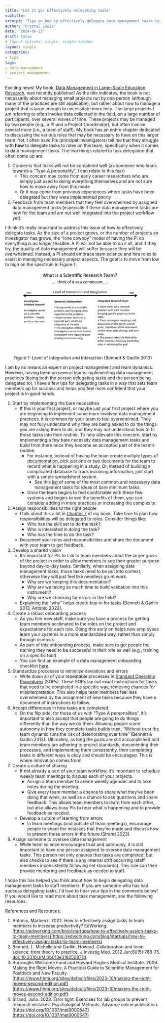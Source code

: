 ```yaml
---
title: "Let it go: Effectively delegating tasks"
subtitle: 
excerpt: "Tips on how to effectively delegate data management tasks to project team members."
author: "Crystal Lewis"
date: "2024-06-25"
draft: false
# layout options: single, single-sidebar
layout: single
categories:
- tips
tags:
- data management
- project management 
---
```


Exciting news! My book, [Data Management in Large-Scale Education Research](https://www.routledge.com/Data-Management-in-Large-Scale-Education-Research/Lewis/p/book/9781032622798), was recently published! As the title indicates, the book is not necessarily about managing small projects run by one person (although many of the practices are still applicable), but rather about how to manage a project that is large enough to necessitate more help. The large projects I am referring to often involve data collected in the field, on a large number of participants, over several waves of time. These projects may be managed by two people (e.g., a PI and a Project Coordinator), but often involve several more (i.e., a team of staff). My book has an entire chapter dedicated to discussing the various roles that may be necessary to have on this larger team. Yet, I often have PIs (principal investigators) tell me that they struggle with **how** to delegate tasks to roles on this team, specifically when it comes to data management tasks. The two things related to task delegation that often come up are:

1. Concerns that tasks will not be completed well (as someone who leans towards a "Type A personality", I can relate to this fear)
    - This concern may come from early career researchers who are simply just used to doing everything themselves and are not sure how to move away from this mode
    - Or it may come from previous experiences where tasks have been delegated but they were implemented poorly
2. Feedback from team members that they feel overwhelmed by assigned data management tasks (especially if these data management tasks are new for the team and are not well integrated into the project workflow yet)

I think it’s really important to address this issue of how to effectively delegate tasks. As the size of a project grows, or the number of projects an investigator has grows, the “lone cowboy” model of having the PI do everything is no longer feasible. A PI will not be able to do it all, and if they try, the quality of data management will suffer because they will be overwhelmed. Instead, a PI should embrace team science and hire roles to assist in managing necessary project aspects. The goal is to move from low to high on the spectrum in Figure 1. 

  
<div class="figure" style="text-align: center">
<img src="img/spectrum.PNG" alt="Level of Integration and Interaction (Bennett &amp; Gadlin 2013)" width="80%" />
<p class="caption">Figure 1: Level of Integration and Interaction (Bennett & Gadlin 2013)</p>
</div>

I am by no means an expert on project management and team dynamics. However, having been on several teams implementing data management practices (being both the person delegating tasks and the person being delegated to), I have a few tips for delegating tasks in a way that sets team members up for success and helps you feel more confident that your project is in good hands.

1. Start by implementing the bare necessities
    - If this is your first project, or maybe just your first project where you are beginning to implement some more involved data management practices, it is common for your team to feel overwhelmed. They may not fully understand why they are being asked to do the things you are asking them to do, and they may not understand how to fit those tasks into their routine. To help alleviate this concern, start by implementing a few bare necessity data management tasks and build from there once they become an accepted part of the team’s routine.
        - For instance, instead of having the team create multiple types of [documentation](https://datamgmtinedresearch.com/document), pick just one or two documents for the team to record what is happening in a study. Or, instead of building a complicated database to track incoming information, just start with a simple spreadsheet system. 
          - See this [list](https://datamgmtinedresearch.com/appendix) of some of the most common and necessary data management tasks for ideas of bare minimum tasks.
        - Once the team begins to feel comfortable with these few systems and begins to see the benefits of them, you can consider adding in more practices or increasing the complexity.
2. Assign responsibilities to the right people
    - I talk about this a lot in [Chapter 7](https://datamgmtinedresearch.com/roles) of my book. Take time to plan how responsibilities will be delegated to roles. Consider things like:
      - Who has the skill set to do the task?
      - Who is interested in doing the task?
      - Who has the time to do the task?
    - Document your roles and responsibilities and share the document with your team to get feedback.
3. Develop a shared vision
    - It’s important for PIs to talk to team members about the larger goals of the project in order to allow members to see their greater purpose beyond day-to-day tasks. Similarly, when assigning data management tasks, those tasks need to be put into context, otherwise they will just feel like needless grunt work.
      - Why are we keeping this documentation? 
      - Why are we taking so much time to build validation into this instrument? 
      - Why are we checking for errors in the field?
    - Explaining the "why" helps create buy-in for tasks (Bennett & Gadlin 2013, Antonio 2022).
4. Create a robust onboarding process
    - As you hire new staff, make sure you have a process for getting team members acclimated to the roles on the project and expectations for each role. Doing this early on helps new employees learn your systems in a more standardized way, rather than simply through osmosis.
    - As part of this onboarding process, make sure to get people the training they need to be successful in their role as well (e.g., training on a specific tool).
    - You can find an example of a data management onboarding checklist [here](https://datamgmtinedresearch.com/document#onboarding-and-offboarding).
5. Standardize processes to minimize deviations and errors
    - Write down all of your repeatable processes in [Standard Operating Procedures](https://datamgmtinedresearch.com/document#document-sop) (SOPs). These SOPs lay out exact instructions for tasks that need to be completed in a specific way, removing chances for misinterpretation. This also helps team members feel less overwhelmed by the assignment of new tasks because they have a document of instructions to follow.
6. Accept differences in how tasks are completed
    - On the flip side, for those of us with "Type A personalities", it’s important to also accept that people are going to do things differently than the way we do them. Allowing people some autonomy in how they complete tasks builds trust. “Without trust the team dynamic runs the risk of deteriorating over time” (Bennett & Gadlin 2013). Ultimately, as long the goals are still accomplished and team members are adhering to project standards, documenting their processes, and implementing them consistently, then completing tasks in different ways is okay and should be encouraged. This is where innovation comes from! 
7. Create a culture of sharing
   - If not already a part of your team workflow, it’s important to schedule weekly team meetings to discuss each of your projects.
      - Assign a team member to create weekly agendas and to take notes during the meeting. 
      - Give every team member a chance to share what they’ve been doing that week, as well as a chance to ask questions and share feedback. This allows team members to learn from each other, but also allows busy PIs to hear what is happening and to provide feedback as needed.
    - Develop a culture of learning from errors
      - In team meetings (and outside of team meetings), encourage people to share the mistakes that they’ve made and discuss how to prevent those errors in the future (Strand 2023).
8. Assign someone to oversee data management
    - While team science encourages trust and autonomy, it is still important to have one person assigned to oversee data management tasks. This person not only ensures that tasks are completed, but also checks to see if there is any internal drift occurring (staff members inconsistently following set standards). This role can then provide mentoring and feedback as needed to staff.
  
I hope this has helped you think about how to begin delegating data management tasks to staff members. If you are someone who has had success delegating tasks, I'd love to hear your tips in the comments below! If you would like to read more about task management, see the following resources. 

References and Resources:

1. Antonio, Marbenz. 2022. How to effectively assign tasks to team members to increase productivity? EdWorking. [https://edworking.com/blog/startups/how-to-effectively-assign-tasks-to-team-members](https://edworking.com/blog/startups/how-to-effectively-assign-tasks-to-team-members)
2. Bennett, L. Michelle and Gadlin, Howard. Collaboration and team science: from theory to practice. J Investig Med. 2012 Jun;60(5):768-75. [doi: 10.2310/JIM.0b013e318250871d](https://www.ncbi.nlm.nih.gov/pmc/articles/PMC3652225/)
3. Burroughs Wellcome Fund and Howard Hughes Medical Institute. 2006. Making the Right Moves: A Practical Guide to Scientifıc Management for Postdocs and New Faculty. [https://www.hhmi.org/sites/default/files/2023-10/making-the-right-moves-second-edition.pdf](https://www.hhmi.org/sites/default/files/2023-10/making-the-right-moves-second-edition.pdf)
2. Strand, Julia. 2023. Error tight: Exercises for lab groups to prevent research mistakes. Psychological Methods. Advance online publication. [https://doi.org/10.1037/met0000547](https://doi.org/10.1037/met0000547)
 
